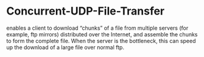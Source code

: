 # Concurrent-UDP-File-Transfer
enables a client to download “chunks” of a file from multiple servers (for example, ftp mirrors) distributed over the Internet, and assemble the chunks to form the complete file. When the server is the bottleneck, this can speed up the download of a large file over normal ftp.
